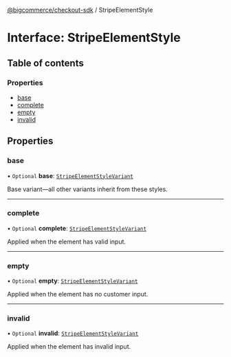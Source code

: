 [@bigcommerce/checkout-sdk](../README.md) / StripeElementStyle

# Interface: StripeElementStyle

## Table of contents

### Properties

- [base](StripeElementStyle.md#base)
- [complete](StripeElementStyle.md#complete)
- [empty](StripeElementStyle.md#empty)
- [invalid](StripeElementStyle.md#invalid)

## Properties

### base

• `Optional` **base**: [`StripeElementStyleVariant`](StripeElementStyleVariant.md)

Base variant—all other variants inherit from these styles.

___

### complete

• `Optional` **complete**: [`StripeElementStyleVariant`](StripeElementStyleVariant.md)

Applied when the element has valid input.

___

### empty

• `Optional` **empty**: [`StripeElementStyleVariant`](StripeElementStyleVariant.md)

Applied when the element has no customer input.

___

### invalid

• `Optional` **invalid**: [`StripeElementStyleVariant`](StripeElementStyleVariant.md)

Applied when the element has invalid input.
